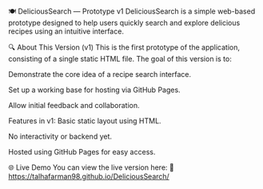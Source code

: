 🍽️ DeliciousSearch — Prototype v1
DeliciousSearch is a simple web-based prototype designed to help users quickly search and explore delicious recipes using an intuitive interface.

🔍 About This Version (v1)
This is the first prototype of the application, consisting of a single static HTML file. The goal of this version is to:

Demonstrate the core idea of a recipe search interface.

Set up a working base for hosting via GitHub Pages.

Allow initial feedback and collaboration.

Features in v1:
Basic static layout using HTML.

No interactivity or backend yet.

Hosted using GitHub Pages for easy access.

🌐 Live Demo
You can view the live version here:
🔗 https://talhafarman98.github.io/DeliciousSearch/

